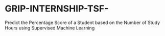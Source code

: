 # GRIP-INTERNSHIP-TSF-
Predict the Percentage Score of a Student based on the Number of Study Hours using Supervised Machine Learning
